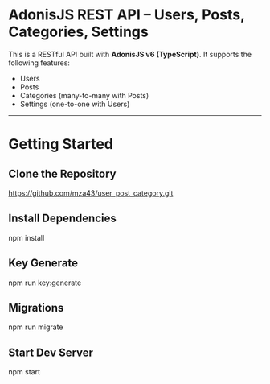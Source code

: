 # AdonisJS REST API – Users, Posts, Categories, Settings

This is a RESTful API built with **AdonisJS v6 (TypeScript)**. It supports the following features:

- Users
- Posts
- Categories (many-to-many with Posts)
- Settings (one-to-one with Users)

---

# Getting Started

## Clone the Repository

https://github.com/mza43/user_post_category.git

## Install Dependencies

npm install

## Key Generate

npm run key:generate

## Migrations

npm run migrate

## Start Dev Server

npm start
